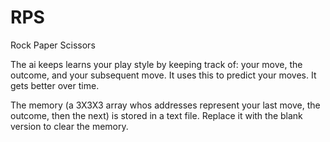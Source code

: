 # RPS
Rock Paper Scissors

The ai keeps learns your play style by keeping track of: your move, the outcome, and your subsequent move. It uses this to predict your moves. It gets better over time. 

The memory (a 3X3X3 array whos addresses represent your last move, the outcome, then the next) is stored in a text file. Replace it with the blank version to clear the memory. 
